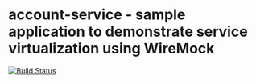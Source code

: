 # account-service - sample application to demonstrate service virtualization using WireMock
[![Build Status](https://travis-ci.org/svc-virtualization-wiremock/account-service.png)](https://travis-ci.org/svc-virtualization-wiremock/account-service)